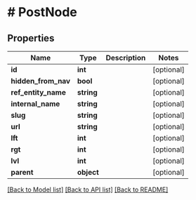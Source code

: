 # # PostNode

## Properties

Name | Type | Description | Notes
------------ | ------------- | ------------- | -------------
**id** | **int** |  | [optional]
**hidden_from_nav** | **bool** |  | [optional]
**ref_entity_name** | **string** |  | [optional]
**internal_name** | **string** |  | [optional]
**slug** | **string** |  | [optional]
**url** | **string** |  | [optional]
**lft** | **int** |  | [optional]
**rgt** | **int** |  | [optional]
**lvl** | **int** |  | [optional]
**parent** | **object** |  | [optional]

[[Back to Model list]](../../README.md#models) [[Back to API list]](../../README.md#endpoints) [[Back to README]](../../README.md)
